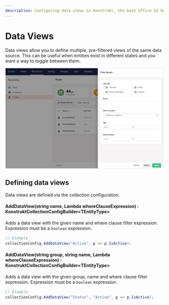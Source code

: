 ```yaml
---
description: Configuring data views in Konstrukt, the back office UI builder for Umbraco.
---
```


# Data Views

Data views allow you to define multiple, pre-filtered views of the same data source. This can be useful when entities exist in different states and you want a way to toggle between them.

![Filterable Properties](../images/filterable_properties.png)

## Defining data views

Data views are defined via the collection configuration.

#### **AddDataView(string name, Lambda whereClauseExpression) : KonstruktCollectionConfigBuilder&lt;TEntityType&gt;**

Adds a data view with the given name and where clause filter expression. Expression must be a `boolean` expression.

````csharp
// Example
collectionConfig.AddDataView("Active", p => p.IsActive);
````

#### **AddDataView(string group, string name, Lambda whereClauseExpression) : KonstruktCollectionConfigBuilder&lt;TEntityType&gt;**

Adds a data view with the given group, name and where clause filter expression. Expression must be a `boolean` expression.

````csharp
// Example
collectionConfig.AddDataView("Status", "Active", p => p.IsActive);
````